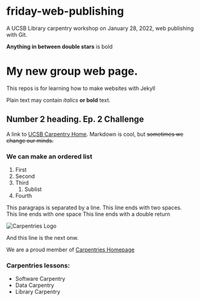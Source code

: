 # friday-web-publishing
A UCSB Library carpentry workshop on January 28, 2022, web publishing with Git.

**Anything in between double stars** is bold

# My new group web page.
This repos is for learning how to make websites with Jekyll

Plain text may contain *italics* **or bold** text.

## Number 2 heading. Ep. 2 Challenge
A link to [UCSB Carpentry Home](https://ucsbcarpentry.github.io/). 
Markdown is cool, but ~~sometimes we change our minds.~~  

### We can make an ordered list
1. First
1. Second
1. Third
   1. Sublist
1. Fourth


This paragraps is separated by a line.
This line ends with two spaces.  
This line ends with one space
This line ends with a double return

![Carpentries Logo](https://github.com/carpentries/carpentries.org/raw/main/images/TheCarpentries-opengraph.png)

And this line is the next onw.

We are a proud member of [Carpentries Homepage](https://carpentries.org/)

### Carpentries lessons:
- Software Carpentry
- Data Carpentry
- Library Carpentry
